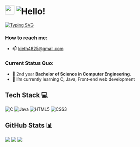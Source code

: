 <!-- English - https://i.imgur.com/fPUyYqS.png -->
<!-- Japanese - https://i.imgur.com/Dtfa8qy.png -->

# <img src="https://i.imgur.com/0KBzE6M.gif" width="30"/> ![Hello!](https://i.imgur.com/Ub1xuGS.png)

[![Typing SVG](https://readme-typing-svg.herokuapp.com?font=Fira+Code&pause=1000&width=435&lines=I'm+Kieth+Wilbur+Chua;Computer+Engineering+Student)](https://git.io/typing-svg)

 

### How to reach me:

- 📫 kieth4825@gmail.com




### Current Status Quo:

- 💼 2nd year <strong>Bachelor of Science in Computer Engineering</strong>.
- 🌱 I’m currently learning C, Java, Front-end web development




## Tech Stack 💻
![C](https://img.shields.io/badge/c-%2300599C.svg?style=for-the-badge&logo=c&logoColor=white)
![Java](https://img.shields.io/badge/java-%23ED8B00.svg?style=for-the-badge&logo=openjdk&logoColor=white)
![HTML5](https://img.shields.io/badge/html5-%23E34F26.svg?style=for-the-badge&logo=html5&logoColor=white)
![CSS3](https://img.shields.io/badge/css3-%231572B6.svg?style=for-the-badge&logo=css3&logoColor=white)




## GitHub Stats 📊
![](https://github-readme-stats.vercel.app/api?username=kashiwagiren&theme=tokyonight&hide_border=false&include_all_commits=false&count_private=true)
![](https://github-readme-stats.vercel.app/api/top-langs/?username=kashiwagiren&theme=tokyonight&hide_border=false&include_all_commits=false&count_private=true&layout=compact)
![](https://github-readme-streak-stats.herokuapp.com/?user=kashiwagiren&theme=tokyonight&hide_border=false)
